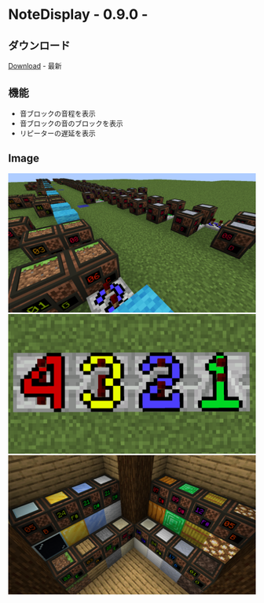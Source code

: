 # NoteDisplay - 0.9.0 -

## ダウンロード
[Download](https://memerily.github.io/ResourcePacks/blob/main/NoteDisplay/release/NoteDisplay-0.9.0/NoteDisplay-0.9.0.zip) - 最新

## 機能
- 音ブロックの音程を表示
- 音ブロックの音のブロックを表示
- リピーターの遅延を表示

## Image
<img width="512px" src="https://raw.githubusercontent.com/memerily/ResourcePacks/main/NoteDisplay/README.Image/2024-01-14_00.29.10.png">
<img width="512px" src="https://raw.githubusercontent.com/memerily/ResourcePacks/main/NoteDisplay/README.Image/2024-01-14_00.29.35.png">
<img width="512px" src="https://raw.githubusercontent.com/memerily/ResourcePacks/main/NoteDisplay/README.Image/2024-01-14_00.34.06.png">



